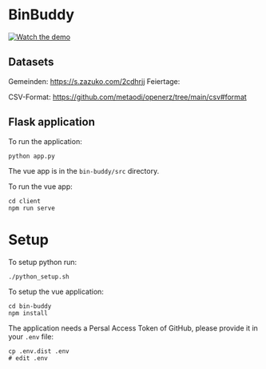 # BinBuddy

[![Watch the demo](https://img.youtube.com/vi/MUNdhnGGVCI/default.jpg)](https://youtu.be/MUNdhnGGVCI)



## Datasets

Gemeinden: https://s.zazuko.com/2cdhrjj
Feiertage: 

CSV-Format: https://github.com/metaodi/openerz/tree/main/csv#format

## Flask application

To run the application:

```
python app.py
```

The vue app is in the `bin-buddy/src` directory.

To run the vue app:

```
cd client
npm run serve
```


# Setup

To setup python run:

```
./python_setup.sh
```

To setup the vue application:

```
cd bin-buddy
npm install
```

The application needs a Persal Access Token of GitHub, please provide it in your `.env` file:

```
cp .env.dist .env
# edit .env
```
